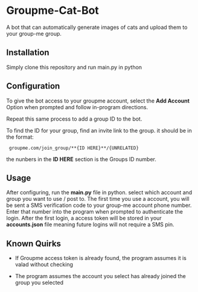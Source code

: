 # Groupme-Cat-Bot

A bot that can automatically generate images of cats and upload them to your group-me group. 

## Installation

Simply clone this repository and run main.py in python

## Configuration

To give the bot access to your groupme account, select the **Add Account** Option when prompted and follow in-program directions.

Repeat this same process to add a group ID to the bot.

To find the ID for your group, find an invite link to the group. it should be in the format:

     groupme.com/join_group/**{ID HERE}**/{UNRELATED}

the nunbers in the **ID HERE** section is the Groups ID number.


## Usage

After configuring, run the **main.py** file in python. select which account and group you want to use / post to. 
The first time you use a account, you will be sent a SMS verification code to your group-me account phone number. 
Enter that number into the program when prompted to authenticate the login. 
After the first login, a access token will be stored in your **accounts.json** file meaning future logins will not require a SMS pin. 


## Known Quirks

- If Groupme access token is already found, the program assumes it is valad without checking

- The program assumes the account you select has already joined the group you selected

